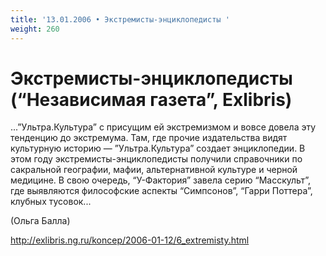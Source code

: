 ```yaml
---
title: '13.01.2006 • Экстремисты-энциклопедисты '
weight: 260
---
```


# Экстремисты-энциклопедисты (“Независимая газета”, Exlibris)

...”Ультра.Культура” с присущим ей экстремизмом и вовсе довела эту тенденцию до экстремума. Там, где прочие издательства видят культурную историю — ”Ультра.Культура” создает энциклопедии. В этом году экстремисты-энциклопедисты получили справочники по сакральной географии, мафии, альтернативной культуре и черной медицине. В свою очередь, “У-Фактория” завела серию “Масскульт”, где выявляются философские аспекты “Симпсонов”, “Гарри Поттера”, клубных тусовок...

(Ольга Балла)

http://exlibris.ng.ru/koncep/2006-01-12/6_extremisty.html